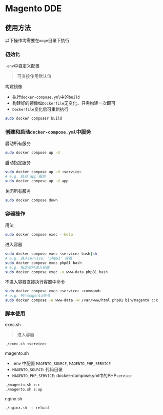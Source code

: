# Magento DDE

## 使用方法

以下操作均需要在`mage`目录下执行

### 初始化  

`.env`中自定义配置  
> 可直接使用默认值

构建镜像  
- 执行`docker-compose.yml`中的`build`
- 构建好的镜像如`Dockerfile`无变化，只需构建一次即可
- `Dockerfile`变化后可重新执行

```bash
sudo docker composer build
```

### 创建和启动`docker-compose.yml`中服务

启动所有服务

```bash
sudo docker compose up -d
```

启动指定服务  

```bash
sudo docker compose up -d <service>
# e.g. 启动`app`服务
sudo docker compose up -d app
```

关闭所有服务  

```bash
sudo docker compose down
```

### 容器操作

用法  

```bash
sudo docker compose exec --help
```

进入容器  

```bash
sudo docker compose exec <service> bash|sh
# e.g. 进入service: 'php81' 容器
sudo docker compose exec php81 bash
# e.g. 指定用户进入容器
sudo docker compose exec -u www-data php81 bash
```

不进入容器直接执行容器中命令

```bash
sudo docker compose exec <service> <command>
# e.g. 执行magento指令
sudo docker compose -u www-data -w /var/www/html php81 bin/magento c:c
```

### 脚本使用

exec.sh  
> 进入容器  

```bash
./exec.sh <service>
```

magento.sh  

- .env 中配置 `MAGENTO_SOURCE`, `MAGENTO_PHP_SERVICE`
- `MAGENTO_SOURCE`: 代码目录
- `MAGENTO_PHP_SERVICE`: docker-compose.yml中的PHP`service`

```bash
./magento.sh c:c
./magento.sh s:up
```

nginx.sh

```bash
./nginx.sh -s reload
```